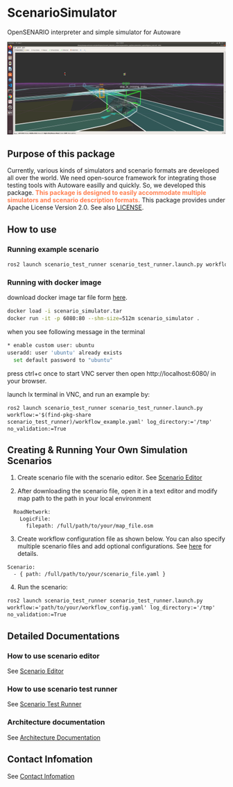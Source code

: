 # ScenarioSimulator

OpenSENARIO interpreter and simple simulator for Autoware

![rviz](image/rviz.png "rviz")

## Purpose of this package
Currently, various kinds of simulators and scenario formats are developed all over the world.
We need open-source framework for integrating those testing tools with Autoware easilly and quickly.
So, we developed this package.
<font color="Coral">__This package is designed to easily accommodate multiple simulators and scenario description formats.__</font>
This package provides under Apache License Version 2.0.
See also [LICENSE](LICENSE).

## How to use

### Running example scenario
``` bash
ros2 launch scenario_test_runner scenario_test_runner.launch.py workflow:='$(find-pkg-share scenario_test_runner)/workflow_example.yaml' log_directory:='/tmp' no_validation:=True
```

### Running with docker image
download docker image tar file form
[here](https://drive.google.com/drive/folders/1Ep_CAytXa-wmIBz-_oh7hrV9UzOQTe9r?ths=true).
``` bash
docker load -i scenario_simulator.tar
docker run -it -p 6080:80 --shm-size=512m scenario_simulator .
```

when you see following message in the terminal
``` bash
* enable custom user: ubuntu
useradd: user 'ubuntu' already exists
  set default password to "ubuntu"
```

press ctrl+c once to start VNC server
then open http://localhost:6080/ in your browser.

launch lx terminal in VNC, and run an example by:

```
ros2 launch scenario_test_runner scenario_test_runner.launch.py workflow:='$(find-pkg-share scenario_test_runner)/workflow_example.yaml' log_directory:='/tmp' no_validation:=True
```

## Creating & Running Your Own Simulation Scenarios

1. Create scenario file with the scenario editor. See [Scenario Editor](user_guide/scenario_editor/ScenarioEditorUserGuide)

2. After downloading the scenario file, open it in a text editor and modify map path to the path in your local environment
```
  RoadNetwork:
    LogicFile:
      filepath: /full/path/to/your/map_file.osm
```

3. Create workflow configuration file as shown below. You can also specify multiple scenario files and add optional configurations. See [here](./user_guide/scenario_test_runner/ScenarioTestRunner) for details.
```
Scenario:
  - { path: /full/path/to/your/scenario_file.yaml }
```

4. Run the scenario:
```
ros2 launch scenario_test_runner scenario_test_runner.launch.py workflow:='path/to/your/workflow_config.yaml' log_directory:='/tmp' no_validation:=True
```

## Detailed Documentations
### How to use scenario editor
See [Scenario Editor](user_guide/scenario_editor/ScenarioEditorUserGuide)

### How to use scenario test runner
See [Scenario Test Runner](user_guide/scenario_test_runner/ScenarioTestRunner)

### Architecture documentation
See [Architecture Documentation](./design/SystemArchitecture.md)

## Contact Infomation
See [Contact Infomation](./etc/ContactUs.md)
